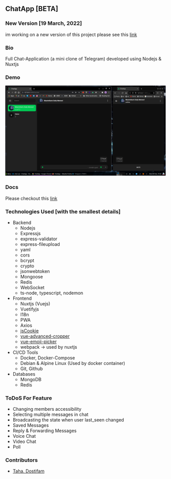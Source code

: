 ## ChatApp [BETA]

### New Version [19 March, 2022]

im working on a new version of this project
please see this [link](https://github.com/tahadostifam/ChatApp/tree/v-1.0)

### Bio
Full Chat-Application (a mini clone of Telegram) developed using Nodejs & Nuxtjs

### Demo

![screenshot](./docs/screenshots/26.png)

### Docs

Please checkout this [link](https://github.com/tahadostifam/ChatApp/tree/main/docs/)

### Technologies Used [with the smallest details]

-   Backend
    -   Nodejs
    -   Expressjs
    -   express-validator
    -   express-fileupload
    -   yaml
    -   cors
    -   bcrypt
    -   crypto
    -   jsonwebtoken
    -   Mongoose
    -   Redis
    -   WebSocket
    -   ts-node, typescript, nodemon
-   Frontend
    -   Nuxtjs (Vuejs)
    -   Vuetifyjs
    -   I18n
    -   PWA
    -   Axios
    -   [jsCookie](https://www.npmjs.com/package/js-cookie)
    -   [vue-advanced-cropper](https://www.npmjs.com/package/vue-advanced-cropper)
    -   [vue-emoji-picker](https://www.npmjs.com/package/vue-emoji-picker)
    -   webpack -> used by nuxtjs
-   CI/CD Tools
    -   Docker, Docker-Compose
    -   Debian & Alpine Linux (Used by docker container)
    -   Git, Github
-   Databases
    -   MongoDB
    -   Redis

### ToDoS For Feature

-   Changing members accessibility
-   Selecting multiple messages in chat
-   Broadcasting the state when user last_seen changed
-   Saved Messages
-   Reply & Forwarding Messages
-   Voice Chat
-   Video Chat
-   Poll

### Contributors

-   [Taha. Dostifam](https://github.com/tahadostifam)

